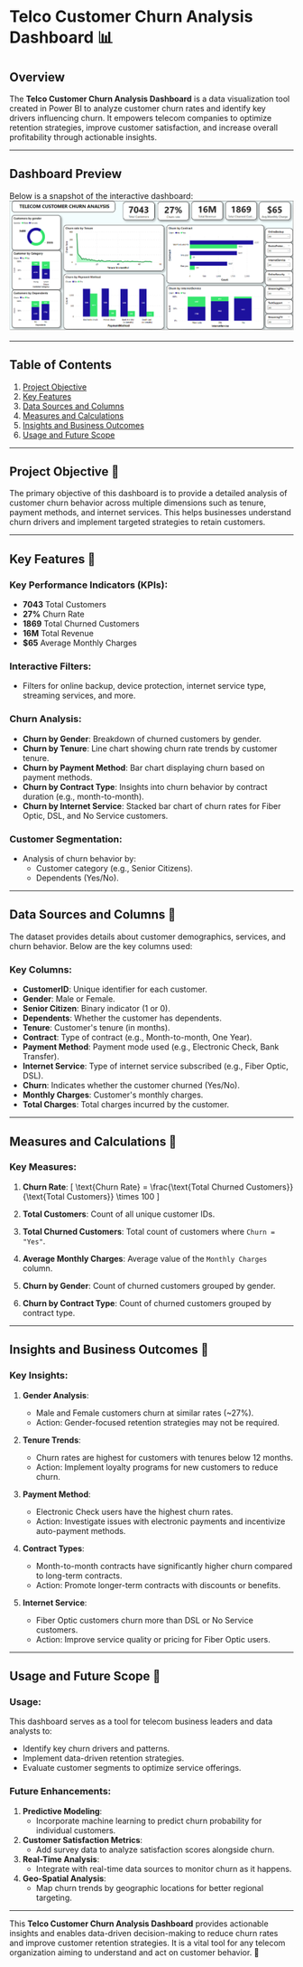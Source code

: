 # **Telco Customer Churn Analysis Dashboard 📊**

## **Overview**
The **Telco Customer Churn Analysis Dashboard** is a data visualization tool created in Power BI to analyze customer churn rates and identify key drivers influencing churn. It empowers telecom companies to optimize retention strategies, improve customer satisfaction, and increase overall profitability through actionable insights.

---

## Dashboard Preview

Below is a snapshot of the interactive dashboard: ![Dashboard](https://github.com/CodeVistaPro/PowerBI_Portfolio/blob/main/Telco%20Customer%20Churn/Telecom%20Churn%20Analysis.png)

---

## **Table of Contents**
1. [Project Objective](#project-objective)   
2. [Key Features](#key-features) 
3. [Data Sources and Columns](#data-sources-and-columns)  
4. [Measures and Calculations](#measures-and-calculations) 
5. [Insights and Business Outcomes](#insights-and-business-outcomes)
6. [Usage and Future Scope](#usage-and-future-scope)

---

## **Project Objective 🚀**
The primary objective of this dashboard is to provide a detailed analysis of customer churn behavior across multiple dimensions such as tenure, payment methods, and internet services. This helps businesses understand churn drivers and implement targeted strategies to retain customers.

---

## **Key Features 🚀**
### **Key Performance Indicators (KPIs):**
- **7043** Total Customers
- **27%** Churn Rate
- **1869** Total Churned Customers
- **16M** Total Revenue
- **$65** Average Monthly Charges

### **Interactive Filters:**
- Filters for online backup, device protection, internet service type, streaming services, and more.

### **Churn Analysis:**
- **Churn by Gender**:
  Breakdown of churned customers by gender.
- **Churn by Tenure**:
  Line chart showing churn rate trends by customer tenure.
- **Churn by Payment Method**:
  Bar chart displaying churn based on payment methods.
- **Churn by Contract Type**:
  Insights into churn behavior by contract duration (e.g., month-to-month).
- **Churn by Internet Service**:
  Stacked bar chart of churn rates for Fiber Optic, DSL, and No Service customers.

### **Customer Segmentation:**
- Analysis of churn behavior by:
  - Customer category (e.g., Senior Citizens).
  - Dependents (Yes/No).

---

## **Data Sources and Columns 🚀**
The dataset provides details about customer demographics, services, and churn behavior. Below are the key columns used:

### **Key Columns:**
- **CustomerID**: Unique identifier for each customer.
- **Gender**: Male or Female.
- **Senior Citizen**: Binary indicator (1 or 0).
- **Dependents**: Whether the customer has dependents.
- **Tenure**: Customer's tenure (in months).
- **Contract**: Type of contract (e.g., Month-to-month, One Year).
- **Payment Method**: Payment mode used (e.g., Electronic Check, Bank Transfer).
- **Internet Service**: Type of internet service subscribed (e.g., Fiber Optic, DSL).
- **Churn**: Indicates whether the customer churned (Yes/No).
- **Monthly Charges**: Customer's monthly charges.
- **Total Charges**: Total charges incurred by the customer.

---

## **Measures and Calculations 🚀**
### **Key Measures:**
1. **Churn Rate**:
   \[
   \text{Churn Rate} = \frac{\text{Total Churned Customers}}{\text{Total Customers}} \times 100
   \]

2. **Total Customers**:
   Count of all unique customer IDs.

3. **Total Churned Customers**:
   Total count of customers where `Churn = "Yes"`.

4. **Average Monthly Charges**:
   Average value of the `Monthly Charges` column.

5. **Churn by Gender**:
   Count of churned customers grouped by gender.

6. **Churn by Contract Type**:
   Count of churned customers grouped by contract type.

---

## **Insights and Business Outcomes 🚀**
### **Key Insights:**
1. **Gender Analysis**:
   - Male and Female customers churn at similar rates (~27%).
   - Action: Gender-focused retention strategies may not be required.

2. **Tenure Trends**:
   - Churn rates are highest for customers with tenures below 12 months.
   - Action: Implement loyalty programs for new customers to reduce churn.

3. **Payment Method**:
   - Electronic Check users have the highest churn rates.
   - Action: Investigate issues with electronic payments and incentivize auto-payment methods.

4. **Contract Types**:
   - Month-to-month contracts have significantly higher churn compared to long-term contracts.
   - Action: Promote longer-term contracts with discounts or benefits.

5. **Internet Service**:
   - Fiber Optic customers churn more than DSL or No Service customers.
   - Action: Improve service quality or pricing for Fiber Optic users.

---

## **Usage and Future Scope 🚀**
### **Usage**:
This dashboard serves as a tool for telecom business leaders and data analysts to:
- Identify key churn drivers and patterns.
- Implement data-driven retention strategies.
- Evaluate customer segments to optimize service offerings.

### **Future Enhancements:**
1. **Predictive Modeling**:
   - Incorporate machine learning to predict churn probability for individual customers.
2. **Customer Satisfaction Metrics**:
   - Add survey data to analyze satisfaction scores alongside churn.
3. **Real-Time Analysis**:
   - Integrate with real-time data sources to monitor churn as it happens.
4. **Geo-Spatial Analysis**:
   - Map churn trends by geographic locations for better regional targeting.

---

This **Telco Customer Churn Analysis Dashboard** provides actionable insights and enables data-driven decision-making to reduce churn rates and improve customer retention strategies. It is a vital tool for any telecom organization aiming to understand and act on customer behavior. 🚀


